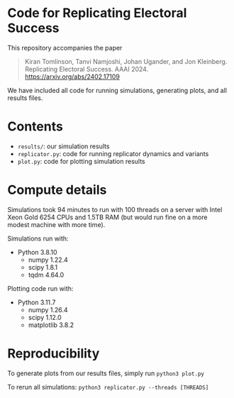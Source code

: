 # Code for Replicating Electoral Success

This repository accompanies the paper

> Kiran Tomlinson, Tanvi Namjoshi, Johan Ugander, and Jon Kleinberg. Replicating Electoral Success. AAAI 2024.
> https://arxiv.org/abs/2402.17109

We have included all code for running simulations, generating plots, and all results files.

# Contents
- `results/`: our simulation results
- `replicator.py`: code for running replicator dynamics and variants
- `plot.py`: code for plotting simulation results

# Compute details
Simulations took 94 minutes to run with 100 threads on a server with Intel Xeon Gold 6254 CPUs and 1.5TB RAM (but would run fine on a more modest machine with more time).

Simulations run with:
- Python 3.8.10
    - numpy 1.22.4     
    - scipy 1.8.1 
    - tqdm 4.64.0  

Plotting code run with:
- Python 3.11.7
    - numpy 1.26.4
    - scipy 1.12.0
    - matplotlib 3.8.2

# Reproducibility
To generate plots from our results files, simply run 
```python3 plot.py```

To rerun all simulations:
```python3 replicator.py --threads [THREADS]```
